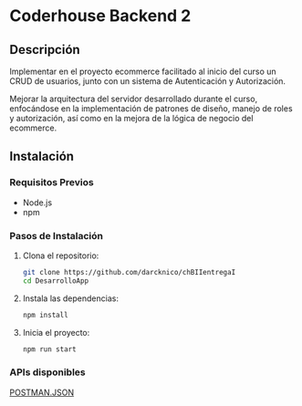 # Coderhouse Backend 2

## Descripción

Implementar en el proyecto ecommerce facilitado al inicio del curso un CRUD de usuarios, junto con un sistema de Autenticación y Autorización.

Mejorar la arquitectura del servidor desarrollado durante el curso, enfocándose en la implementación de patrones de diseño, manejo de roles y autorización, así como en la mejora de la lógica de negocio del ecommerce.


## Instalación

### Requisitos Previos

- Node.js
- npm 

### Pasos de Instalación

1. Clona el repositorio:

    ```bash
    git clone https://github.com/darcknico/chBIIentregaI
    cd DesarrolloApp
    ```

2. Instala las dependencias:

    ```bash
    npm install
    ```

3. Inicia el proyecto:

    ```bash
    npm run start
    ```

### APIs disponibles

[POSTMAN.JSON](coderhouse.postman_collection.json)
